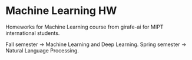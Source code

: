 # Machine Learning HW

Homeworks for Machine Learning course from girafe-ai for MIPT international students.

Fall semester -> Machine Learning and Deep Learning.
Spring semester -> Natural Language Processing.